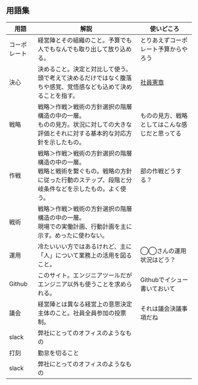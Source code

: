 ## 用語集

| 用語 | 解説 | 使いどころ |
| --- | --- | --- |
| コーポレート | 経営陣とその組織のこと。予算でも人でもなんでも取り出して放り込める。 | とりあえずコーポレート予算からやろう |
| 決心 | 決めること。決定と対比して使う。頭で考えて決めるだけではなく腹落ちや感覚、覚悟感なども込めて決めることを指す。 | [社員憲章](https://github.com/imejin-dev/constitution/blob/master/bill_of_rights.md) |
| 戦略 | 戦略＞作戦＞戦術の方針選択の階層構造の中の一層。<br />ものの見方。状況に対しての大きな評価とそれに対する基本的な対応方針を示したもの。 | ものの見方、戦略としてはこんな感じだと思ってる |
| 作戦 | 戦略＞作戦＞戦術の方針選択の階層構造の中の一層。<br />戦略と戦術を繋ぐもの。戦略の方針に従った行動のステップ、段階と分岐条件などを示したもの。よく使う。 | 部の作戦どうする？ |
| 戦術 | 戦略＞作戦＞戦術の方針選択の階層構造の中の一層。<br />現場での実働計画、行動計画を主に示す。めったに使わない。 | |
| 運用 | 冷たいいい方ではあるけれど、主に「人」について業務上の活用を図ること。 | ◯◯さんの運用状況はどう？ |
| Github | このサイト。エンジニアツールだがエンジニア以外も使うことを求められる。 | Githubでイシュー書いておいて |
| 議会 | 経営陣とは異なる経営上の意思決定主体のこと。社員全員参加の投票制。 | それは議会決議事項だね |
| slack | 弊社にとってのオフィスのようなもの | |
| 打刻 | 勤怠を切ること 
| slack | 弊社にとってのオフィスのようなもの | |
